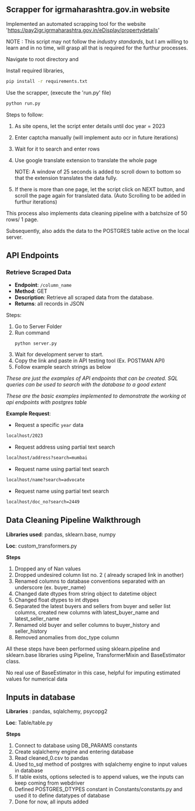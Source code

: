 ## Scrapper for igrmaharashtra.gov.in website

Implemented an automated scrapping tool for the website 'https://pay2igr.igrmaharashtra.gov.in/eDisplay/propertydetails'

NOTE : This script may not follow the _industry standards_, but I am willing to learn and in no time, will grasp all that is required for the furthur processes.

Navigate to root directory and

Install required libraries,
```bash
pip install -r requirements.txt
```

Use the scrapper, (execute the 'run.py' file)
``` bash 
python run.py
```

Steps to follow: 
1. As site opens, let the script enter details until doc year = 2023
2. Enter captcha manually (will implement auto ocr in future iterations)
3. Wait for it to search and enter rows
4. Use google translate extension to translate the whole page

   NOTE: A window of 25 seconds is added to scroll down to bottom so that the extension translates the data fully.
5. If there is more than one page, let the script click on NEXT button, and scroll the page again for translated data.
(Auto Scrolling to be added in furthur iterations)

This process also implements data cleaning pipeline with a batchsize of 50 rows/ 1 page.

Subsequently, also adds the data to the POSTGRES table active on the local server.

## API Endpoints 

### Retrieve Scraped Data

- **Endpoint**: `/column_name`
- **Method**: GET
- **Description**: Retrieve all scraped data from the database. 
- **Returns**: all records in JSON 

Steps: 
1. Go to Server Folder
2. Run command 
   ```
   python server.py
   ```
3. Wait for development server to start.
4. Copy the link and paste in API testing tool (Ex. POSTMAN API)
5. Follow example search strings as below

_These are just the examples of API endpoints that can be created. SQL queries can be used to search with the database to a good extent_

_These are the basic examples implemented to demonstrate the working ot api endpoints with postgres table_


**Example Request**:
- Request a specific `year` data
```bash
localhost/2023
```
- Request address using partial text search
```bash
localhost/address?search=mumbai
```
- Request name using partial text search
```bash
localhost/name?search=advocate
```
- Request name using partial text search
```bash
localhost/doc_no?search=2449
```

## Data Cleaning Pipeline Walkthrough

**Libraries used**: pandas, sklearn.base, numpy

**Loc**: custom_transformers.py

**Steps**
1. Dropped any of Nan values
2. Dropped undesired column list no. 2 ( already scraped link in another)
3. Renamed columns to database conventions separated with an underscore (ex. buyer_name)
4. Changed date dtypes from string object to datetime object
5. Changed float dtypes to int dtypes
6. Separated the latest buyers and sellers from buyer and seller list columns, created new columns with latest_buyer_name and latest_seller_name
7. Renamed old buyer and seller columns to buyer_history and seller_history
8. Removed anomalies from doc_type column

All these steps have been performed using sklearn.pipeline and sklearn.base libraries using Pipeline, TransformerMixin and BaseEstimator class. 

No real use of BaseEstimator in this case, helpful for imputing estimated values for numerical data

## Inputs in database

**Libraries** : pandas, sqlalchemy, psycopg2

**Loc**: Table/table.py

**Steps**
1. Connect to database using DB_PARAMS constants
2. Create sqlalchemy engine and entering database
3. Read cleaned_0.csv to pandas
4. Used to_sql method of postgres with sqlalchemy engine to input values in database
5. If table exists, options selected is to append values, we the inputs can keep coming from webdriver
6. Defined POSTGRES_DTYPES constant in Constants/constants.py and used it to define datatypes of database
7. Done for now, all inputs added

